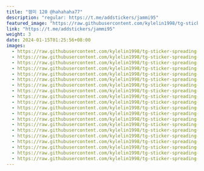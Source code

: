 ```yaml
---
title: "잼미 120 @hahahaha77"
description: "regular: https://t.me/addstickers/jammi95"
featured_image: "https://raw.githubusercontent.com/kylelin1998/tg-sticker-spreading-worldwide-images/main/img/a3db0954-34b8-4e65-80b1-3dd89f433192.jpg"
link: "https://t.me/addstickers/jammi95"
weight: 3
date: 2024-01-15T01:25:56+08:00
images:
  - https://raw.githubusercontent.com/kylelin1998/tg-sticker-spreading-worldwide-images/main/img/a3db0954-34b8-4e65-80b1-3dd89f433192.jpg
  - https://raw.githubusercontent.com/kylelin1998/tg-sticker-spreading-worldwide-images/main/img/dd07d50b-9a02-44a5-919a-be807e038217.jpg
  - https://raw.githubusercontent.com/kylelin1998/tg-sticker-spreading-worldwide-images/main/img/e4aa8310-be2b-4c76-bd42-40ba76eb97b4.jpg
  - https://raw.githubusercontent.com/kylelin1998/tg-sticker-spreading-worldwide-images/main/img/1fad8705-1c00-4f72-928c-ba97d6c57ab6.jpg
  - https://raw.githubusercontent.com/kylelin1998/tg-sticker-spreading-worldwide-images/main/img/22c4f592-3157-4f41-b746-a1f2724b5b3c.jpg
  - https://raw.githubusercontent.com/kylelin1998/tg-sticker-spreading-worldwide-images/main/img/26ffed73-edc6-490e-a600-ce9d8afa5165.jpg
  - https://raw.githubusercontent.com/kylelin1998/tg-sticker-spreading-worldwide-images/main/img/e296b105-87b4-4e3a-979f-26bead6efa07.jpg
  - https://raw.githubusercontent.com/kylelin1998/tg-sticker-spreading-worldwide-images/main/img/8e5e0007-53ce-47e5-bac0-751ab6586b19.jpg
  - https://raw.githubusercontent.com/kylelin1998/tg-sticker-spreading-worldwide-images/main/img/93fae9b1-d573-434a-ad6e-3b052143a130.jpg
  - https://raw.githubusercontent.com/kylelin1998/tg-sticker-spreading-worldwide-images/main/img/e5b7c8d1-b8fb-4adc-a047-5cf811c83a84.jpg
  - https://raw.githubusercontent.com/kylelin1998/tg-sticker-spreading-worldwide-images/main/img/94eb9928-7134-48a6-a830-c6d3e93bff11.jpg
  - https://raw.githubusercontent.com/kylelin1998/tg-sticker-spreading-worldwide-images/main/img/7b1db61c-6589-4aed-b22f-5c6656c74089.jpg
  - https://raw.githubusercontent.com/kylelin1998/tg-sticker-spreading-worldwide-images/main/img/826a4e06-4785-4566-a0cb-e4b1e117c93a.jpg
  - https://raw.githubusercontent.com/kylelin1998/tg-sticker-spreading-worldwide-images/main/img/af92e30b-e06d-44d7-bce8-be2909956573.jpg
  - https://raw.githubusercontent.com/kylelin1998/tg-sticker-spreading-worldwide-images/main/img/f92ba0cd-5fc5-421f-a9e2-34c9e7902258.jpg
  - https://raw.githubusercontent.com/kylelin1998/tg-sticker-spreading-worldwide-images/main/img/b7478652-3e38-48da-a8c6-d6d5b414919e.jpg
  - https://raw.githubusercontent.com/kylelin1998/tg-sticker-spreading-worldwide-images/main/img/4587c2d0-6878-4b09-96ba-e9c994494178.jpg
  - https://raw.githubusercontent.com/kylelin1998/tg-sticker-spreading-worldwide-images/main/img/d5937fbf-46f5-404f-a75c-5318a0d05f13.jpg
  - https://raw.githubusercontent.com/kylelin1998/tg-sticker-spreading-worldwide-images/main/img/d336630b-300b-41b1-b839-586dac774dc5.jpg
  - https://raw.githubusercontent.com/kylelin1998/tg-sticker-spreading-worldwide-images/main/img/8c9b9f44-ede3-4ff1-b031-feb938232c58.jpg
---
```

